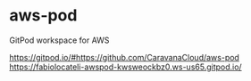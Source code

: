 # aws-pod

GitPod workspace for AWS

https://gitpod.io/#https://github.com/CaravanaCloud/aws-pod
https://fabiolocateli-awspod-kwsweockbz0.ws-us65.gitpod.io/